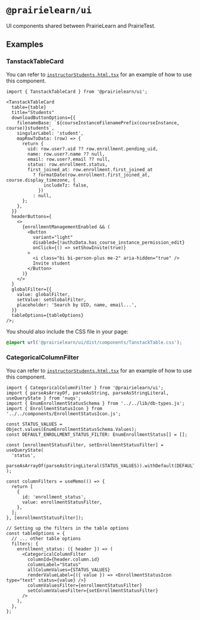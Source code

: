 # `@prairielearn/ui`

UI components shared between PrairieLearn and PrairieTest.

## Examples

### TanstackTableCard

You can refer to [`instructorStudents.html.tsx`](../../apps/prairielearn/src/pages/instructorStudents/instructorStudents.html.tsx) for an example of how to use this component.

```tsx
import { TanstackTableCard } from '@prairielearn/ui';

<TanstackTableCard
  table={table}
  title="Students"
  downloadButtonOptions={{
    filenameBase: `${courseInstanceFilenamePrefix(courseInstance, course)}students`,
    singularLabel: 'student',
    mapRowToData: (row) => {
      return {
        uid: row.user?.uid ?? row.enrollment.pending_uid,
        name: row.user?.name ?? null,
        email: row.user?.email ?? null,
        status: row.enrollment.status,
        first_joined_at: row.enrollment.first_joined_at
          ? formatDate(row.enrollment.first_joined_at, course.display_timezone, {
              includeTz: false,
            })
          : null,
      };
    },
  }}
  headerButtons={
    <>
      {enrollmentManagementEnabled && (
        <Button
          variant="light"
          disabled={!authzData.has_course_instance_permission_edit}
          onClick={() => setShowInvite(true)}
        >
          <i class="bi bi-person-plus me-2" aria-hidden="true" />
          Invite student
        </Button>
      )}
    </>
  }
  globalFilter={{
    value: globalFilter,
    setValue: setGlobalFilter,
    placeholder: 'Search by UID, name, email...',
  }}
  tableOptions={tableOptions}
/>;
```

You should also include the CSS file in your page:

```css
@import url('@prairielearn/ui/dist/components/TanstackTable.css');
```

### CategoricalColumnFilter

You can refer to [`instructorStudents.html.tsx`](../../apps/prairielearn/src/pages/instructorStudents/instructorStudents.html.tsx) for an example of how to use this component.

```tsx
import { CategoricalColumnFilter } from '@prairielearn/ui';
import { parseAsArrayOf, parseAsString, parseAsStringLiteral, useQueryState } from 'nuqs';
import { EnumEnrollmentStatusSchema } from '../../lib/db-types.js';
import { EnrollmentStatusIcon } from '../../components/EnrollmentStatusIcon.js';

const STATUS_VALUES = Object.values(EnumEnrollmentStatusSchema.Values);
const DEFAULT_ENROLLMENT_STATUS_FILTER: EnumEnrollmentStatus[] = [];

const [enrollmentStatusFilter, setEnrollmentStatusFilter] = useQueryState(
  'status',
  parseAsArrayOf(parseAsStringLiteral(STATUS_VALUES)).withDefault(DEFAULT_ENROLLMENT_STATUS_FILTER),
);

const columnFilters = useMemo(() => {
  return [
    {
      id: 'enrollment_status',
      value: enrollmentStatusFilter,
    },
  ];
}, [enrollmentStatusFilter]);

// Setting up the filters in the table options
const tableOptions = {
  // ... other table options
  filters: {
    enrollment_status: ({ header }) => (
      <CategoricalColumnFilter
        columnId={header.column.id}
        columnLabel="Status"
        allColumnValues={STATUS_VALUES}
        renderValueLabel={({ value }) => <EnrollmentStatusIcon type="text" status={value} />}
        columnValuesFilter={enrollmentStatusFilter}
        setColumnValuesFilter={setEnrollmentStatusFilter}
      />
    ),
  },
};
```
